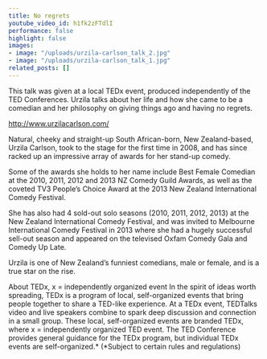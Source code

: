 ```yaml
---
title: No regrets
youtube_video_id: h1fk2zFTdlI
performance: false
highlight: false
images:
- image: "/uploads/urzila-carlson_talk_2.jpg"
- image: "/uploads/urzila-carlson_talk_1.jpg"
related_posts: []
---
```


This talk was given at a local TEDx event, produced independently of the TED Conferences. Urzila talks about her life and how she came to be a comedian and her philosophy on giving things ago and having no regrets.

http://www.urzilacarlson.com/

Natural, cheeky and straight-up South African-born, New Zealand-based, Urzila Carlson, took to the stage for the first time in 2008, and has since racked up an impressive array of awards for her stand-up comedy.

Some of the awards she holds to her name include Best Female Comedian at the 2010, 2011, 2012 and 2013 NZ Comedy Guild Awards, as well as the coveted TV3 People’s Choice Award at the 2013 New Zealand International Comedy Festival.

She has also had 4 sold-out solo seasons (2010, 2011, 2012, 2013) at the New Zealand International Comedy Festival, and was invited to Melbourne International Comedy Festival in 2013 where she had a hugely successful sell-out season and appeared on the televised Oxfam Comedy Gala and Comedy Up Late.

Urzila is one of New Zealand’s funniest comedians, male or female, and is a true star on the rise.

About TEDx, x = independently organized event In the spirit of ideas worth spreading, TEDx is a program of local, self-organized events that bring people together to share a TED-like experience. At a TEDx event, TEDTalks video and live speakers combine to spark deep discussion and connection in a small group. These local, self-organized events are branded TEDx, where x = independently organized TED event. The TED Conference provides general guidance for the TEDx program, but individual TEDx events are self-organized.* (*Subject to certain rules and regulations)
